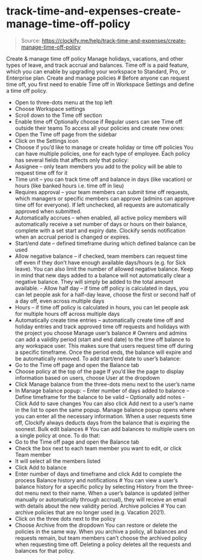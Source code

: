 # track-time-and-expenses-create-manage-time-off-policy

> Source: https://clockify.me/help/track-time-and-expenses/create-manage-time-off-policy

Create & manage time off policy
Manage holidays, vacations, and other types of leave, and track accrual and balances.
Time off is a paid feature, which you can enable by upgrading your workspace to Standard, Pro, or Enterprise plan.
Create and manage policies #
Before anyone can request time off, you first need to enable Time off in Workspace Settings and define a time off policy.
- Open to three-dots menu at the top left
- Choose Workspace settings
- Scroll down to the Time off section
- Enable time off
Optionally choose if Regular users can see Time off outside their teams
To access all your policies and create new ones:
- Open the Time off page from the sidebar
- Click on the Settings icon
- Choose if you’d like to manage or create holiday or time off policies
You can have multiple policies, one for each type of employee.
Each policy has several fields that affects only that policy:
- Assignee – only team members you add to the policy will be able to request time off for it
- Time unit – you can track time off and balance in days (like vacation) or hours (like banked hours i.e. time off in lieu)
- Requires approval – your team members can submit time off requests, which managers or specific members can approve (admins can approve time off for everyone). If left unchecked, all requests are automatically approved when submitted.
- Automatically accrues – when enabled, all active policy members will automatically receive a set number of days or hours on their balance, complete with a set start and expiry date. Clockify sends notification when an accrual period is changed or expires.
- Start/end date – defined timeframe during which defined balance can be used
- Allow negative balance – if checked, team members can request time off even if they don’t have enough available days/hours (e.g. for Sick leave). You can also limit the number of allowed negative balance.
Keep in mind that new days added to a balance will not automatically clear a negative balance. They will simply be added to the total amount available. - Allow half day – if time off policy is calculated in days, you can let people ask for a half-day leave, choose the first or second half of a day off, even across multiple days
- Hours – if time off policy is calculated in hours, you can let people ask for multiple hours off across multiple days
- Automatically create time entries – automatically create time off and holiday entries and track approved time off requests and holidays with the project you choose
Manage user’s balance #
Owners and admins can add a validity period (start and end date) to the time off balance to any workspace user. This makes sure that users request time off during a specific timeframe. Once the period ends, the balance will expire and be automatically removed.
To add start/end date to user’s balance:
- Go to the Time off page and open the Balance tab
- Choose policy at the top of the page
If you’d like the page to display information based on users, choose User at the dropdown
- Click Manage balance from the three-dots menu next to the user’s name
- In Manage balance popup:
– Enter number of days added to balance
– Define timeframe for the balance to be valid
– Optionally add notes - Click Add to save changes
You can also click Add next to a user’s name in the list to open the same popup.
Manage balance popup opens where you can enter all the necessary information.
When a user requests time off, Clockify always deducts days from the balance that is expiring the soonest.
Bulk edit balances #
You can add balances to multiple users on a single policy at once.
To do that:
- Go to the Time off page and open the Balance tab
- Check the box next to each team member you want to edit, or click Team member
- It will select all the members listed
- Click Add to balance
- Enter number of days and timeframe and click Add to complete the process
Balance history and notifications #
You can view a user’s balance history for a specific policy by selecting History from the three-dot menu next to their name.
When a user’s balance is updated (either manually or automatically through accrual), they will receive an email with details about the new validity period.
Archive policies #
You can archive policies that are no longer used (e.g. Vacation 2021).
- Click on the three dots next to the policy
- Choose Archive from the dropdown
You can restore or delete the policies in the same way.
When you archive a policy, all balances and requests remain, but team members can’t choose the archived policy when requesting time off. Deleting a policy deletes all the requests and balances for that policy.